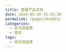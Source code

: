 ```yaml
---
title: 管理产品文档
date: 2024-05-20 15:35:30
permalink: /pages/8ce921/
categories: 
  - 亚马逊运营
  - 类目
tags: 
  - 亚马逊运营
---
```

